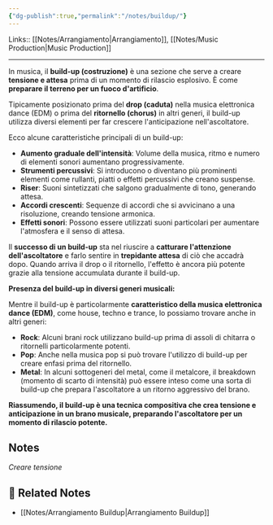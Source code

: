 ```yaml
---
{"dg-publish":true,"permalink":"/notes/buildup/"}
---
```


Links:: [[Notes/Arrangiamento\|Arrangiamento]], [[Notes/Music Production\|Music Production]]

---
In musica, il **build-up (costruzione)** è una sezione che serve a creare **tensione e attesa** prima di un momento di rilascio esplosivo. È come **preparare il terreno per un fuoco d'artificio**.

Tipicamente posizionato prima del **drop (caduta)** nella musica elettronica dance (EDM) o prima del **ritornello (chorus)** in altri generi, il build-up utilizza diversi elementi per far crescere l'anticipazione nell'ascoltatore.

Ecco alcune caratteristiche principali di un build-up:

- **Aumento graduale dell'intensità**: Volume della musica, ritmo e numero di elementi sonori aumentano progressivamente.
- **Strumenti percussivi**: Si introducono o diventano più prominenti elementi come rullanti, piatti o effetti percussivi che creano suspense.
- **Riser**: Suoni sintetizzati che salgono gradualmente di tono, generando attesa.
- **Accordi crescenti**: Sequenze di accordi che si avvicinano a una risoluzione, creando tensione armonica.
- **Effetti sonori**: Possono essere utilizzati suoni particolari per aumentare l'atmosfera e il senso di attesa.

Il **successo di un build-up** sta nel riuscire a **catturare l'attenzione dell'ascoltatore** e farlo sentire in **trepidante attesa** di ciò che accadrà dopo. Quando arriva il drop o il ritornello, l'effetto è ancora più potente grazie alla tensione accumulata durante il build-up.

**Presenza del build-up in diversi generi musicali:**

Mentre il build-up è particolarmente **caratteristico della musica elettronica dance (EDM)**, come house, techno e trance, lo possiamo trovare anche in altri generi:

- **Rock**: Alcuni brani rock utilizzano build-up prima di assoli di chitarra o ritornelli particolarmente potenti.
- **Pop**: Anche nella musica pop si può trovare l'utilizzo di build-up per creare enfasi prima del ritornello.
- **Metal**: In alcuni sottogeneri del metal, come il metalcore, il breakdown (momento di scarto di intensità) può essere inteso come una sorta di build-up che prepara l'ascoltatore a un ritorno aggressivo del brano.

**Riassumendo, il build-up è una tecnica compositiva che crea tensione e anticipazione in un brano musicale, preparando l'ascoltatore per un momento di rilascio potente.**



## Notes

_Creare tensione_


## 🔗 Related Notes

- [[Notes/Arrangiamento Buildup\|Arrangiamento Buildup]]